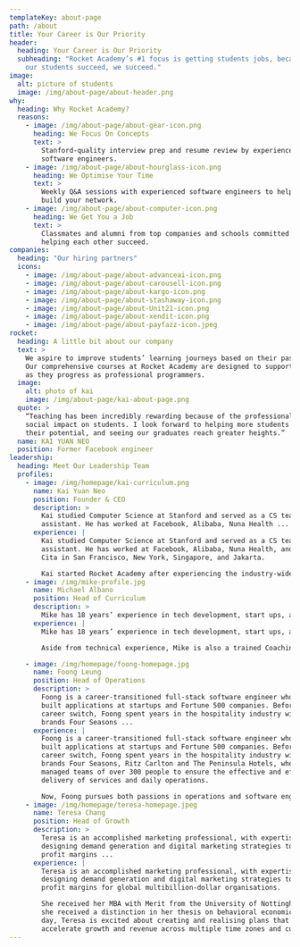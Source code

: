 ```yaml
---
templateKey: about-page
path: /about
title: Your Career is Our Priority
header:
  heading: Your Career is Our Priority
  subheading: "Rocket Academy’s #1 focus is getting students jobs, because when
    our students succeed, we succeed."
image:
  alt: picture of students
  image: /img/about-page/about-header.png
why:
  heading: Why Rocket Academy?
  reasons:
    - image: /img/about-page/about-gear-icon.png
      heading: We Focus On Concepts
      text: >
        Stanford-quality interview prep and resume review by experienced
        software engineers.
    - image: /img/about-page/about-hourglass-icon.png
      heading: We Optimise Your Time
      text: >
        Weekly Q&A sessions with experienced software engineers to help you
        build your network.
    - image: /img/about-page/about-computer-icon.png
      heading: We Get You a Job
      text: >
        Classmates and alumni from top companies and schools committed to
        helping each other succeed.
companies:
  heading: "Our hiring partners"
  icons:
    - image: /img/about-page/about-advanceai-icon.png
    - image: /img/about-page/about-carousell-icon.png
    - image: /img/about-page/about-kargo-icon.png
    - image: /img/about-page/about-stashaway-icon.png
    - image: /img/about-page/about-Unit21-icon.png
    - image: /img/about-page/about-xendit-icon.png
    - image: /img/about-page/about-payfazz-icon.jpeg
rocket:
  heading: A little bit about our company
  text: >
    We aspire to improve students’ learning journeys based on their past experiences.
    Our comprehensive courses at Rocket Academy are designed to support students at every level
    as they progress as professional programmers.
  image:
    alt: photo of kai
    image: /img/about-page/kai-about-page.png
  quote: >
    “Teaching has been incredibly rewarding because of the professional and
    social impact on students. I look forward to helping more students achieve
    their potential, and seeing our graduates reach greater heights.”
  name: KAI YUAN NEO
  position: Former Facebook engineer
leadership:
  heading: Meet Our Leadership Team
  profiles:
    - image: /img/homepage/kai-curriculum.png
      name: Kai Yuan Neo
      position: Founder & CEO
      description: >
        Kai studied Computer Science at Stanford and served as a CS teaching
        assistant. He has worked at Facebook, Alibaba, Nuna Health ...
      experience: |
        Kai studied Computer Science at Stanford and served as a CS teaching
        assistant. He has worked at Facebook, Alibaba, Nuna Health, and Dana
        Cita in San Francisco, New York, Singapore, and Jakarta.

        Kai started Rocket Academy after experiencing the industry-wide shortage of good software engineers. Rocket’s 6-month Bootcamp is a middle ground between long and expensive university courses and short and insufficient 12-week software engineering bootcamps.
    - image: /img/mike-profile.jpg
      name: Michael Albano
      position: Head of Curriculum
      description: >
        Mike has 18 years’ experience in tech development, start ups, and education. He is a former software and firmware engineer at multiple European and US based tech firms ...
      experience: |
        Mike has 18 years’ experience in tech development, start ups, and education. He is a former software and firmware engineer at multiple European and US based tech firms, who has taught tech courses at many educational levels, including professionals looking to upskill. 

        Aside from technical experience, Mike is also a trained Coaching professional, helping people to move forward in their personal and professional lives. Mike is passionate about the educational experience. He believes that any learning experience should be fun to be memorable and lasting. He hopes to create meaningful and enjoyable educational experiences here at Rocket Academy.

    - image: /img/homepage/foong-homepage.jpg
      name: Foong Leung
      position: Head of Operations
      description: >
        Foong is a career-transitioned full-stack software engineer who has
        built applications at startups and Fortune 500 companies. Before his
        career switch, Foong spent years in the hospitality industry with luxury
        brands Four Seasons ...
      experience: |
        Foong is a career-transitioned full-stack software engineer who has
        built applications at startups and Fortune 500 companies. Before his
        career switch, Foong spent years in the hospitality industry with luxury
        brands Four Seasons, Ritz Carlton and The Peninsula Hotels, where he
        managed teams of over 300 people to ensure the effective and efficient
        delivery of services and daily operations.

        Now, Foong pursues both passions in operations and software engineering at Rocket Academy. He keeps operations running smoothly for the delivery of quality education and helps others pursue their goals in software engineering.
    - image: /img/homepage/teresa-homepage.jpeg
      name: Teresa Chang
      position: Head of Growth
      description: >
        Teresa is an accomplished marketing professional, with expertise in
        designing demand generation and digital marketing strategies to increase
        profit margins ...
      experience: |
        Teresa is an accomplished marketing professional, with expertise in
        designing demand generation and digital marketing strategies to increase
        profit margins for global multibillion-dollar organisations. 

        She received her MBA with Merit from the University of Nottingham, for which
        she received a distinction in her thesis on behavioral economics. Every
        day, Teresa is excited about creating and realising plans that
        accelerate growth and revenue across multiple time zones and cultures.
---
```

